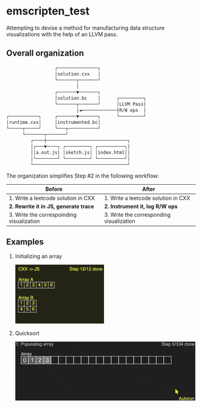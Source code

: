 # emscripten_test

Attempting to devise a method for manufacturing data structure visualizations with the help of an LLVM pass.


## Overall organization
```plaintext
                  ┌───────────────┐                 
                  │solution.cxx   │                 
                  └───────┬───────┘                 
                          │                         
                  ┌───────▼───────┐                 
                  │solution.bc    │      ┌─────────┐
                  └───────┬───────┘      │LLVM Pass│
                          │◄─────────────┤R/W ops  │
┌───────────┐     ┌───────▼───────┐      └─────────┘
│runtime.cxx│     │instrumented.bc│                 
└─────┬─────┘     └───┬───────────┘                 
      └───────┬───────┘                             
         ┌────┼──────────────────────────────┐      
         │┌───▼────┐ ┌─────────┐ ┌──────────┐│      
         ││a.out.js│ │sketch.js│ │index.html││      
         │└────────┘ └─────────┘ └──────────┘│      
         └───────────────────────────────────┘      
```

The organization simplifies Step #2 in the following workflow:

|Before                                   |After                                   |
|-----------------------------------------|----------------------------------------|
|1. Write a leetcode solution in CXX      |1. Write a leetcode solution in CXX     |
|**2. Rewrite it in JS, generate trace**  |**2. Instrument it, log R/W ops**       |
|3. Write the correspoinding visualization|3. Write the corresponding visualization|

## Examples

1. Initializing an array

    ![Convert 1D array to 2D](./images/convert1darrayto2d.gif)

2. Quicksort

    ![Quicksort](./images/quicksort.gif)